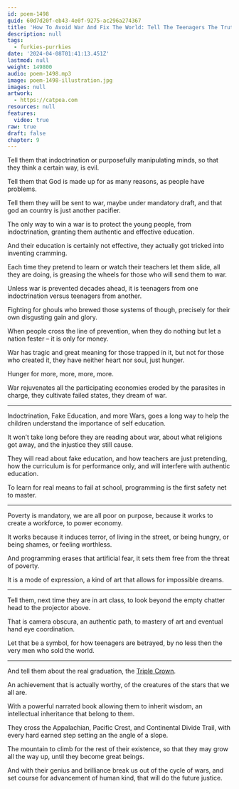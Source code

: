 ```yaml
---
id: poem-1498
guid: 60d7d20f-eb43-4e0f-9275-ac296a274367
title: 'How To Avoid War And Fix The World: Tell The Teenagers The Truth About Everything'
description: null
tags:
  - furkies-purrkies
date: '2024-04-08T01:41:13.451Z'
lastmod: null
weight: 149800
audio: poem-1498.mp3
image: poem-1498-illustration.jpg
images: null
artwork:
  - https://catpea.com
resources: null
features:
  video: true
raw: true
draft: false
chapter: 9
---
```


Tell them that indoctrination or purposefully manipulating minds,
so that they think a certain way, is evil.

Tell them that God is made up for as many reasons,
as people have problems.

Tell them they will be sent to war, maybe under mandatory draft,
and that god an country is just another pacifier.

The only way to win a war is to protect the young people,
from indoctrination, granting them authentic and effective education.

And their education is certainly not effective,
they actually got tricked into inventing cramming.

Each time they pretend to learn or watch their teachers let them slide,
all they are doing, is greasing the wheels for those who will send them to war.

Unless war is prevented decades ahead,
it is teenagers from one indoctrination versus teenagers from another.

Fighting for ghouls who brewed those systems of though,
precisely for their own disgusting gain and glory.

When people cross the line of prevention,
when they do nothing but let a nation fester – it is only for money.

War has tragic and great meaning for those trapped in it,
but not for those who created it, they have neither heart nor soul, just hunger.

Hunger for more,
more, more, more.

War rejuvenates all the participating economies eroded by the parasites in charge,
they cultivate failed states, they dream of war.

---

Indoctrination, Fake Education, and more Wars,
goes a long way to help the children understand the importance of self education.

It won’t take long before they are reading about war,
about what religions got away, and the injustice they still cause.

They will read about fake education, and how teachers are just pretending,
how the curriculum is for performance only, and will interfere with authentic education.

To learn for real means to fail at school,
programming is the first safety net to master.

---

Poverty is mandatory, we are all poor on purpose,
because it works to create a workforce, to power economy.

It works because it induces terror,
of living in the street, or being hungry, or being shames, or feeling worthless.

And programming erases that artificial fear,
it sets them free from the threat of poverty.

It is a mode of expression,
a kind of art that allows for impossible dreams.

---

Tell them, next time they are in art class,
to look beyond the empty chatter head to the projector above.

That is camera obscura, an authentic path,
to mastery of art and eventual hand eye coordination.

Let that be a symbol, for how teenagers are betrayed,
by no less then the very men who sold the world.


---

And tell them about the real graduation,
the [Triple Crown][1].

An achievement that is actually worthy,
of the creatures of the stars that we all are.

With a powerful narrated book allowing them to inherit wisdom,
an intellectual inheritance that belong to them.

They cross the Appalachian, Pacific Crest, and Continental Divide Trail,
with every hard earned step setting an the angle of a slope.

The mountain to climb for the rest of their existence,
so that they may grow all the way up, until they become great beings.

And with their genius and brilliance break us out of the cycle of wars,
and set course for advancement of human kind, that will do the future justice.

[1]: https://www.youtube.com/watch?v=EzXP5PjRHjM&list=PLXiz2lWve6AJrEVuAjfL4eaBDEMfdbKa6
